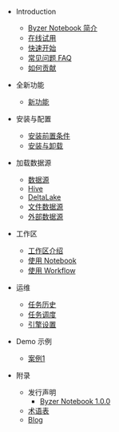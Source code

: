 - Introduction
  * [Byzer Notebook 简介](/byzer-notebook/zh-cn/introduction/notebook_intro.md)
  * [在线试用](/byzer-notebook/zh-cn/introduction/online_trial.md)
  * [快速开始](/byzer-notebook/zh-cn/introduction/get_started.md)
  * [常见问题 FAQ](/byzer-notebook/zh-cn/appendix/faq.md)
  * [如何贡献](/byzer-notebook/zh-cn/appendix/contribute.md)  

- 全新功能
  * [新功能](/byzer-notebook/zh-cn/what's_new/new_features.md)

- 安装与配置
  * [安装前置条件](/byzer-notebook/zh-cn/installation/prerequisites.md)
  * [安装与卸载](/byzer-notebook/zh-cn/installation/install_uninstall.md)    

- 加载数据源
  * [数据源](/byzer-notebook/zh-cn/datasource/README.md)
  * [Hive](/byzer-notebook/zh-cn/datasource/hive.md)
  * [DeltaLake](/byzer-notebook/zh-cn/datasource/deltalake.md)
  * [文件数据源](/byzer-notebook/zh-cn/datasource/file.md)
  * [外部数据源](/byzer-notebook/zh-cn/datasource/external_ds.md)

- 工作区
  * [工作区介绍](/byzer-notebook/zh-cn/workspace/intro.md)
  * [使用 Notebook](/byzer-notebook/zh-cn/workspace/notebook.md)
  * [使用 Workflow](/byzer-notebook/zh-cn/workspace/workflow.md)

- 运维
  * [任务历史](/byzer-notebook/zh-cn/operation/job_history.md)
  * [任务调度](/byzer-notebook/zh-cn/operation/scheduler.md)
  * [引擎设置](/byzer-notebook/zh-cn/operation/engine.md)

- Demo 示例
  * [案例1](/byzer-notebook/zh-cn/use_case/case_1.md)


- 附录
    * 发行声明
      * [Byzer Notebook 1.0.0](/byzer-notebook/zh-cn/appendix/release-notes/1.0.0.md)
    * [术语表](/byzer-notebook/zh-cn/appendix/terms.md)  
    * [Blog](/byzer-notebook/zh-cn/appendix/blog.md)   
